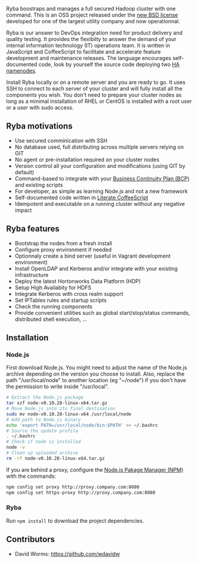 

Ryba boostraps and manages a full secured Hadoop cluster with one command. This is
an OSS project released under the [new BSD license][license] developed for one
of the largest utility company and now operationnal.

Ryba is our answer to DevOps integration need for product delivery and quality
testing. It provides the flexibilty to answer the demand of your internal 
information technology (IT) operations team. It is written in JavaScript and
CoffeeScript to facilitate and accelerate feature development and maintenance 
releases. The language encourages self-documented code, look by yourself the
source code deploying two [HA namenodes][hdfs_nn].

Install Ryba locally or on a remote server and you are ready to go. It uses SSH to
connect to each server of your cluster and will fully install all the components
you wish. You don't need to prepare your cluster nodes as long as a minimal 
installation of RHEL or CentOS is installed with a root user or a user with sudo
access.

## Ryba motivations

-   Use secured comminication with SSH
-   No database used, full distributing across multiple servers relying on GIT
-   No agent or pre-installation required on your cluster nodes
-   Version control all your configuration and modifications (using GIT by default)
-   Command-based to integrate with your [Business Continuity Plan (BCP)][bcp] and existing scripts
-   For developer, as simple as learning Node.js and not a new framework
-   Self-documented code written in [Literate CoffeeScript ][literate]
-   Idempotent and executable on a running cluster without any negative impact

## Ryba features

-   Bootstrap the nodes from a fresh install
-   Configure proxy environment if needed
-   Optionnaly create a bind server (useful in Vagrant development environment)
-   Install OpenLDAP and Kerberos and/or integrate with your existing infrastructure
-   Deploy the latest Hortonworks Data Platform (HDP)
-   Setup High Availabity for HDFS
-   Integrate Kerberos with cross realm support
-   Set IPTables rules and startup scripts
-   Check the running components
-   Provide convenient utilities such as global start/stop/status commands, 
    distributed shell execution, ...

Installation
------------

### Node.js

First download Node.js. You might need to adjust the name of the Node.js archive depending on the version you choose to install. Also, replace the path "/usr/local/node" to another location (eg "~/node") if you don't have the permission to write inside "/usr/local".

```bash
# Extract the Node.js package
tar xzf node-v0.10.28-linux-x64.tar.gz
# Move Node.js into its final destination
sudo mv node-v0.10.28-linux-x64 /usr/local/node
# Add path to Node.js binary
echo 'export PATH=/usr/local/node/bin:$PATH' >> ~/.bashrc
# Source the update profile
. ~/.bashrc
# Check if node is installed
node -v
# Clean up uploaded archive
rm -rf node-v0.10.28-linux-x64.tar.gz
```

If you are behind a proxy, configure the [Node.js Pakage Manager (NPM)][npm] with
the commands:

```bash
npm config set proxy http://proxy.company.com:8080
npm config set https-proxy http://proxy.company.com:8080
```

### Ryba

Run `npm install` to download the project dependencies. 

Contributors
------------

*   David Worms: <https://github.com/wdavidw>

[npm]: https://www.npmjs.org/
[masson]: https://github.com/wdavidw/node-masson
[license]: https://github.com/wdavidw/ryba/blob/master/LICENSE.md
[hdfs_nn]: https://github.com/wdavidw/ryba/blob/master/hadoop/hdfs_nn.coffee.md
[bcp]: http://en.wikipedia.org/wiki/Business_continuity_planning
[literate]: http://coffeescript.org/#literate



